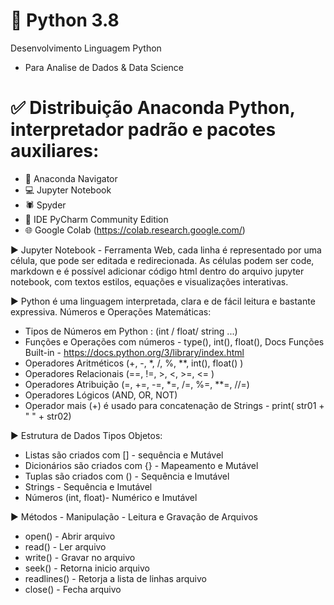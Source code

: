 # 🐍 Python 3.8
Desenvolvimento Linguagem Python
- Para Analise de Dados & Data Science

# ✅ Distribuição Anaconda Python, interpretador padrão e pacotes auxiliares:
- 🐍 Anaconda Navigator
- 💻 Jupyter Notebook
- 🕷 Spyder
- 🚩 IDE PyCharm Community Edition
- 🌐 Google Colab (https://colab.research.google.com/)

▶ Jupyter Notebook - Ferramenta Web, cada linha é representado por uma célula, que pode ser editada e redirecionada. As células podem ser code, markdown e é possível adicionar código html dentro do arquivo jupyter notebook, com textos estilos, equações e visualizações interativas.

▶ Python é uma linguagem interpretada, clara e de fácil leitura e bastante expressiva. Números e Operações Matemáticas:
- Tipos de Números em Python : (int / float/ string ...)
- Funções e Operações com números - type(), int(), float(), Docs Funções Built-in - https://docs.python.org/3/library/index.html
- Operadores Aritméticos (+, -, *, /, %, **, int(), float() )
- Operadores Relacionais (==, !=, >, <, >=, <= )
- Operadores Atribuição (=, +=, -=, *=, /=, %=, **=, //=)
- Operadores Lógicos (AND, OR, NOT)
- Operador  mais (+) é usado para concatenação de Strings - print( str01 + " " + str02)

▶ Estrutura de Dados Tipos Objetos:
- Listas são criados com [] - sequência e Mutável
- Dicionários são criados com {} - Mapeamento e Mutável
- Tuplas são criados com () - Sequência e Imutável
- Strings - Sequência e Imutável
- Números (int, float)- Numérico e Imutável 

▶ Métodos - Manipulação - Leitura e Gravação de Arquivos
- open()       - Abrir arquivo
- read()       - Ler arquivo
- write()      - Gravar no arquivo
- seek()       - Retorna inicio arquivo
- readlines()  - Retorja a lista de linhas arquivo
- close()      - Fecha arquivo
